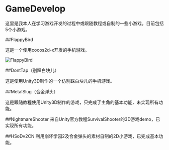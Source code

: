 # GameDevelop
这里是我本人在学习游戏开发的过程中或跟随教程或自制的一些小游戏。目前包括5个小游戏。

##FlappyBird

这是一个使用cocos2d-x开发的手机游戏。

![FlappyBird](http://.png)

##DontTap（别踩白块儿）

这是使用Unity3D制作的一个仿别踩白块儿的手机游戏。

##MetalSlug（合金弹头）

这是跟随教程使用Unity3D制作的游戏，只完成了主角的基本功能，未实现所有功能。

##NightmareShooter
来自Unity官方教程SurvivalShooter的3D游戏demo，已实现所有功能。

##HSoDv2CN
利用崩坏学园2及合金弹头的素材自制的2D小游戏，已完成基本功能。